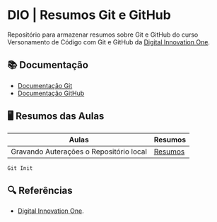 # DIO | Resumos Git e GitHub

Repositório para armazenar resumos sobre Git e GitHub do curso Versonamento de Código com Git e GitHub da [Digital Innovation One](https://web.dio.me).

## 📚 Documentação

- [Documentação Git](https://git-scm.com/doc)
- [Documentação GitHub](https://docs.github.com)

## 🖥️ Resumos das Aulas

| Aulas | Resumos |
|-------|---------|
Gravando Auterações o Repositório local | [Resumos]()

```
Git Init
```

## 🔍 Referências

- [Digital Innovation One](https://web.dio.me).